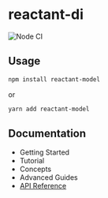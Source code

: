 # reactant-di

![Node CI](https://github.com/unadlib/reactant/workflows/Node%20CI/badge.svg)

## Usage

```sh
npm install reactant-model
```

or

```sh
yarn add reactant-model
```

## Documentation

* Getting Started
* Tutorial
* Concepts
* Advanced Guides
* [API Reference](docs/api/README.md)

